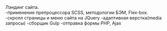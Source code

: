 Лэндинг сайта. <br>
-применение препроцессора SCSS, методологии БЭМ, Flex-box.
-скролл страницы и меню сайта на JQuery
-адаптивная верстка(media запросы)
-сборщик Gulp
-отправка формы PHP, Ajax
